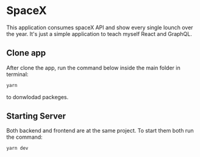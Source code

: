 # SpaceX 
This application consumes spaceX API and show every single lounch over the year.
It's just a simple application to teach myself React and GraphQL.

## Clone app
After clone the app, run the command below inside the main folder in terminal:
```javascript
yarn
```
to  donwlodad packeges.

## Starting Server
Both backend and frontend are at the same project. To start them both run the command:
```javascript
yarn dev
```

